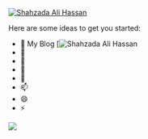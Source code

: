 
[![Shahzada Ali Hassan](https://shahzadaalihassan.com/static/images/social-sharing.png)](https://shahzadaalihassan.com)


Here are some ideas to get you started:
- 🔭 My Blog [![Shahzada Ali Hassan](https://shahzadaalihassan.com)
- 🌱 
- 👯 
- 🤔
- 💬 
- 📫 
- 😄 
- ⚡ 


<img
  align="center"
  src="https://github-readme-stats.vercel.app/api/?username=HassanAMZ&theme=dracula"
/>
